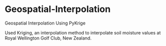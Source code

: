 # Geospatial-Interpolation
Geospatial Interpolation Using PyKrige

Used Kriging, an interpolation method to interpolate soil moisture values at Royal Wellington Golf Club, New Zealand.
